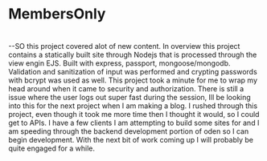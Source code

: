 # MembersOnly
#
--SO this project covered alot of new content. 
    In overview this project contains a statically built site through Nodejs that is processed through the view engin EJS. Built with express, passport, mongoose/mongodb.
    Validation and sanitization of input was performed and crypting passwords with bcrypt was used as well. 
This project took a minute for me to wrap my head around when it came to security and authorization. There is still a issue where the user logs out super fast during the session, Ill be looking into this for the next project when I am making a blog. 
   I rushed through this project, even though it took me more time then I thought it would, so I could get to APIs. I have a few clients I am attempting to build some sites for and I am speeding through the backend development portion of oden so I can begin development.
   With the next bit of work coming up I will probably be quite engaged for a while.

